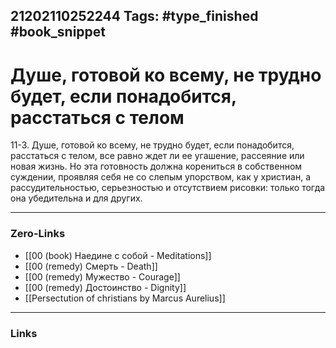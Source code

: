 21202110252244
Tags: #type_finished #book_snippet 
---
# Душе, готовой ко всему, не трудно будет, если понадобится, расстаться с телом

 11-3. Душе, готовой ко всему, не трудно будет, если понадобится, расстаться с телом, все равно  ждет ли ее угашение, рассеяние или новая жизнь. Но эта готовность должна корениться в собственном суждении, проявляя себя не со слепым упорством, как у христиан, а рассудительностью, серьезностью и отсутствием рисовки: только тогда она убедительна и для других. 

---
### Zero-Links
 - [[00 (book) Наедине с собой - Meditations]]
 - [[00 (remedy) Смерть - Death]]
 - [[00 (remedy) Мужество - Courage]]
 - [[00 (remedy) Достоинство - Dignity]]
 - [[Persectution of christians by Marcus Aurelius]]
---
### Links
